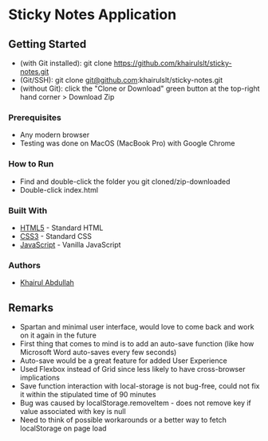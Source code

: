 # Sticky Notes Application



## Getting Started

* (with Git installed): git clone https://github.com/khairulslt/sticky-notes.git
* (Git/SSH): git clone git@github.com:khairulslt/sticky-notes.git
* (without Git): click the "Clone or Download" green button at the top-right hand corner > Download Zip

### Prerequisites

* Any modern browser
* Testing was done on MacOS (MacBook Pro) with Google Chrome

### How to Run

* Find and double-click the folder you git cloned/zip-downloaded 
* Double-click index.html

### Built With

* [HTML5](https://developer.mozilla.org/en-US/docs/Web/Guide/HTML/HTML5) - Standard HTML
* [CSS3](https://developer.mozilla.org/en-US/docs/Web/CSS/CSS3) - Standard CSS
* [JavaScript](https://www.javascript.com/) - Vanilla JavaScript

### Authors

* [Khairul Abdullah](https://khairulslt.me)

## Remarks

* Spartan and minimal user interface, would love to come back and work on it again in the future
* First thing that comes to mind is to add an auto-save function (like how Microsoft Word auto-saves every few seconds)
* Auto-save would be a great feature for added User Experience
* Used Flexbox instead of Grid since less likely to have cross-browser implications
* Save function interaction with local-storage is not bug-free, could not fix it within the stipulated time of 90 minutes
* Bug was caused by localStorage.removeItem - does not remove key if value associated with key is null
* Need to think of possible workarounds or a better way to fetch localStorage on page load

